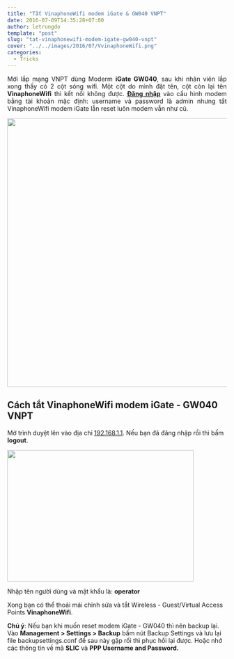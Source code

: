 ```yaml
---
title: "Tắt VinaphoneWifi modem iGate & GW040 VNPT"
date: 2016-07-09T14:35:28+07:00
author: letrungdo
template: "post"
slug: "tat-vinaphonewifi-modem-igate-gw040-vnpt"
cover: "../../images/2016/07/VvinaphoneWifi.png"
categories:
  - Tricks
---
```


<p style="text-align: justify;">
  Mới lắp mạng VNPT dùng Moderm <strong>iGate GW040</strong>, sau khi nhân viên lắp xong thấy có 2 cột sóng wifi. Một cột do mình đặt tên, cột còn lại tên <strong>VinaphoneWifi</strong> thì kết nối không được. <strong><a href="/cach-dang-nhap-vao-modem-wifi/" target="_blank" rel="noopener">Đăng nhập</a></strong> vào cấu hình modem bằng tài khoản mặc định: username và password là admin nhưng tắt VinaphoneWifi modem iGate lẫn reset luôn modem vẫn như cũ.
</p>

<img class="aligncenter size-full wp-image-1916" src="/media/2016/07/VvinaphoneWifi.png" alt="" width="1160" height="617" srcset="/media/2016/07/VvinaphoneWifi.png 1160w, /media/2016/07/VvinaphoneWifi-768x408.png 768w" sizes="(max-width: 1160px) 100vw, 1160px" />

## Cách tắt VinaphoneWifi modem iGate - GW040 VNPT

Mở trình duyệt lên vào địa chỉ <a href="http://192.168.1.1/" target="_blank" rel="noopener">192.168.1.1</a>. Nếu bạn đã đăng nhập rồi thì bấm **logout**.

<img class="aligncenter size-full wp-image-1917" src="/media/2016/07/operator.png" alt="" width="428" height="302" />

Nhập tên người dùng và mật khẩu là: **operator**

Xong bạn có thể thoải mái chỉnh sửa và tắt Wireless - Guest/Virtual Access Points **VinaphoneWifi**.

**Chú ý**: Nếu bạn khi muốn reset modem iGate - GW040 thì nên backup lại. Vào **Management > Settings > Backup** bấm nút Backup Settings và lưu lại file backupsettings.conf để sau này gặp rối thì phục hồi lại được. Hoặc nhớ các thông tin về mã **SLIC** và **PPP Username and Password.**
